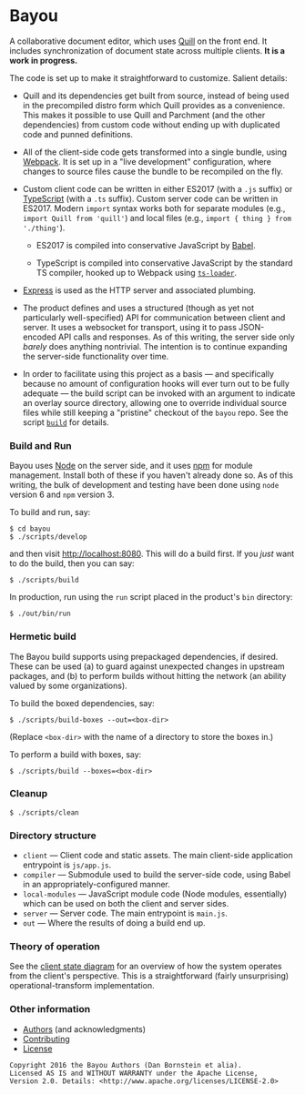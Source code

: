 Bayou
=====

A collaborative document editor, which uses [Quill](https://quilljs.com/) on
the front end. It includes synchronization of document state across multiple
clients. **It is a work in progress.**

The code is set up to make it straightforward to customize. Salient details:

* Quill and its dependencies get built from source, instead of being used in
  the precompiled distro form which Quill provides as a convenience. This makes
  it possible to use Quill and Parchment (and the other dependencies) from
  custom code without ending up with duplicated code and punned definitions.

* All of the client-side code gets transformed into a single bundle, using
  [Webpack](https://webpack.github.io/). It is set up in a "live development"
  configuration, where changes to source files cause the bundle to be recompiled
  on the fly.

* Custom client code can be written in either ES2017 (with a `.js` suffix) or
  [TypeScript](https://www.typescriptlang.org/) (with a `.ts` suffix). Custom
  server code can be written in ES2017. Modern `import` syntax works both for
  separate modules (e.g., `import Quill from 'quill'`) and local files (e.g.,
  `import { thing } from './thing'`).

  * ES2017 is compiled into conservative JavaScript by
    [Babel](https://babeljs.io/).

  * TypeScript is compiled into conservative JavaScript by the standard
    TS compiler, hooked up to Webpack using
    [`ts-loader`](https://www.npmjs.com/package/ts-loader).

* [Express](https://expressjs.com/) is used as the HTTP server and associated
  plumbing.

* The product defines and uses a structured (though as yet not particularly
  well-specified) API for communication between client and server. It uses a
  websocket for transport, using it to pass JSON-encoded API calls and
  responses. As of this writing, the server side only _barely_ does anything
  nontrivial. The intention is to continue expanding the server-side
  functionality over time.

* In order to facilitate using this project as a basis &mdash; and specifically
  because no amount of configuration hooks will ever turn out to be fully
  adequate &mdash; the build script can be invoked with an argument to indicate
  an overlay source directory, allowing one to override individual source files
  while still keeping a "pristine" checkout of the `bayou` repo. See the
  script [`build`](scripts/build) for details.


### Build and Run

Bayou uses [Node](https://nodejs.org) on the server side, and it uses
[npm](https://npmjs,com) for module management. Install both of these if you
haven't already done so. As of this writing, the bulk of development and
testing have been done using `node` version 6 and `npm` version 3.

To build and run, say:

```
$ cd bayou
$ ./scripts/develop
```

and then visit <http://localhost:8080>. This will do a build first. If you
_just_ want to do the build, then you can say:

```
$ ./scripts/build
```

In production, run using the `run` script placed in the product's `bin`
directory:

```
$ ./out/bin/run
```

### Hermetic build

The Bayou build supports using prepackaged dependencies, if desired. These
can be used (a) to guard against unexpected changes in upstream packages, and
(b) to perform builds without hitting the network (an ability valued by some
organizations).

To build the boxed dependencies, say:

```
$ ./scripts/build-boxes --out=<box-dir>
```

(Replace `<box-dir>` with the name of a directory to store the boxes in.)

To perform a build with boxes, say:

```
$ ./scripts/build --boxes=<box-dir>
```

### Cleanup

```
$ ./scripts/clean
```

### Directory structure

* `client` &mdash; Client code and static assets. The main client-side
  application entrypoint is `js/app.js`.
* `compiler` &mdash; Submodule used to build the server-side code, using Babel
  in an appropriately-configured manner.
* `local-modules` &mdash; JavaScript module code (Node modules, essentially)
  which can be used on both the client and server sides.
* `server` &mdash; Server code. The main entrypoint is `main.js`.
* `out` &mdash; Where the results of doing a build end up.

### Theory of operation

See the [client state diagram](https://raw.githubusercontent.com/danfuzz/bayou-docs/master/client-states.png)
for an overview of how the system operates from the client's perspective. This
is a straightforward (fairly unsurprising) operational-transform implementation.

### Other information

* [Authors](AUTHORS.md) (and acknowledgments)
* [Contributing](CONTRIBUTING.md)
* [License](LICENSE.md)

```
Copyright 2016 the Bayou Authors (Dan Bornstein et alia).
Licensed AS IS and WITHOUT WARRANTY under the Apache License,
Version 2.0. Details: <http://www.apache.org/licenses/LICENSE-2.0>
```
